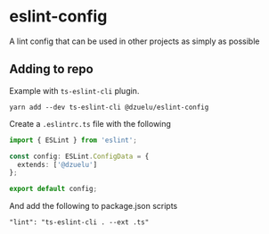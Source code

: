 # eslint-config
A lint config that can be used in other projects as simply as possible

## Adding to repo
Example with `ts-eslint-cli` plugin.
```
yarn add --dev ts-eslint-cli @dzuelu/eslint-config
```

Create a `.eslintrc.ts` file with the following
```typescript
import { ESLint } from 'eslint';

const config: ESLint.ConfigData = {
  extends: ['@dzuelu']
};

export default config;
```

And add the following to package.json scripts
```
"lint": "ts-eslint-cli . --ext .ts"
```
